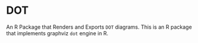 # DOT

An R Package that Renders and Exports `DOT` diagrams. This is an R package that implements graphviz `dot` engine in R. 
